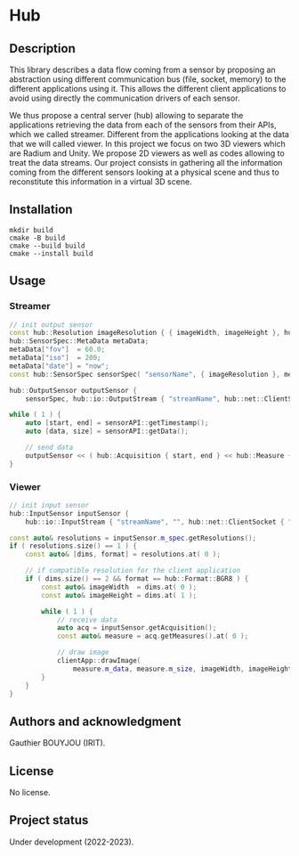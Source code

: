 # Hub

## Description
This library describes a data flow coming from a sensor by proposing an abstraction using different communication bus (file, socket, memory) to the different applications using it. This allows the different client applications to avoid using directly the communication drivers of each sensor.

We thus propose a central server (hub) allowing to separate the applications retrieving the data from each of the sensors from their APIs, which we called streamer. Different from the applications looking at the data that we will called viewer. In this project we focus on two 3D viewers which are Radium and Unity. We propose 2D viewers as well as codes allowing to treat the data streams. Our project consists in gathering all the information coming from the different sensors looking at a physical scene and thus to reconstitute this information in a virtual 3D scene. 

## Installation
```
mkdir build
cmake -B build
cmake --build build
cmake --install build
```

## Usage
### Streamer
```cpp
// init output sensor
const hub::Resolution imageResolution { { imageWidth, imageHeight }, hub::Format::BGR8 };
hub::SensorSpec::MetaData metaData;
metaData["fov"]  = 60.0;
metaData["iso"]  = 200;
metaData["date"] = "now";
const hub::SensorSpec sensorSpec( "sensorName", { imageResolution }, metaData );

hub::OutputSensor outputSensor {
    sensorSpec, hub::io::OutputStream { "streamName", hub::net::ClientSocket { "serverIp", serverPort } } };

while ( 1 ) {
    auto [start, end] = sensorAPI::getTimestamp();
    auto [data, size] = sensorAPI::getData();

    // send data
    outputSensor << ( hub::Acquisition { start, end } << hub::Measure { data, size, imageResolution } );
}
```

### Viewer
```cpp
// init input sensor
hub::InputSensor inputSensor {
    hub::io::InputStream { "streamName", "", hub::net::ClientSocket { "serverIp", serverPort } } };

const auto& resolutions = inputSensor.m_spec.getResolutions();
if ( resolutions.size() == 1 ) {
    const auto& [dims, format] = resolutions.at( 0 );

    // if compatible resolution for the client application
    if ( dims.size() == 2 && format == hub::Format::BGR8 ) {
        const auto& imageWidth  = dims.at( 0 );
        const auto& imageHeight = dims.at( 1 );

        while ( 1 ) {
            // receive data
            auto acq = inputSensor.getAcquisition();
            const auto& measure = acq.getMeasures().at( 0 );

            // draw image
            clientApp::drawImage(
                measure.m_data, measure.m_size, imageWidth, imageHeight, clientApp::Format::BGR888 );
        }
    }
}
```

## Authors and acknowledgment
Gauthier BOUYJOU (IRIT).

## License
No license.

## Project status
Under development (2022-2023).
